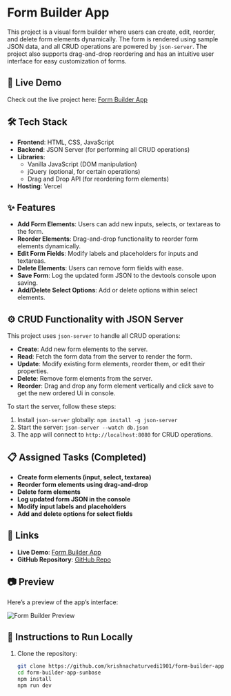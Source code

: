 # Form Builder App

This project is a visual form builder where users can create, edit, reorder, and delete form elements dynamically. The form is rendered using sample JSON data, and all CRUD operations are powered by `json-server`. The project also supports drag-and-drop reordering and has an intuitive user interface for easy customization of forms.

## 🚀 Live Demo

Check out the live project here: [Form Builder App](https://form-builder-app-sunbase.vercel.app/)

## 🛠️ Tech Stack

- **Frontend**: HTML, CSS, JavaScript
- **Backend**: JSON Server (for performing all CRUD operations)
- **Libraries**:
  - Vanilla JavaScript (DOM manipulation)
  - jQuery (optional, for certain operations)
  - Drag and Drop API (for reordering form elements)
- **Hosting**: Vercel

## ✨ Features

- **Add Form Elements**: Users can add new inputs, selects, or textareas to the form.
- **Reorder Elements**: Drag-and-drop functionality to reorder form elements dynamically.
- **Edit Form Fields**: Modify labels and placeholders for inputs and textareas.
- **Delete Elements**: Users can remove form fields with ease.
- **Save Form**: Log the updated form JSON to the devtools console upon saving.
- **Add/Delete Select Options**: Add or delete options within select elements.

## ⚙️ CRUD Functionality with JSON Server

This project uses `json-server` to handle all CRUD operations:

- **Create**: Add new form elements to the server.
- **Read**: Fetch the form data from the server to render the form.
- **Update**: Modify existing form elements, reorder them, or edit their properties.
- **Delete**: Remove form elements from the server.
- **Reorder**: Drag and drop any form element vertically and click save to get the new ordered Ui in console.

To start the server, follow these steps:

1. Install `json-server` globally: `npm install -g json-server`
2. Start the server: `json-server --watch db.json`
3. The app will connect to `http://localhost:8080` for CRUD operations.

## 📋 Assigned Tasks (Completed)

- **Create form elements (input, select, textarea)**
- **Reorder form elements using drag-and-drop**
- **Delete form elements**
- **Log updated form JSON in the console**
- **Modify input labels and placeholders**
- **Add and delete options for select fields**

## 🔗 Links

- **Live Demo**: [Form Builder App](https://form-builder-app-sunbase.vercel.app/)
- **GitHub Repository**: [GitHub Repo](https://github.com/krishnachaturvedi1901/form-builder-app-sunbase)

## 📷 Preview

Here’s a preview of the app’s interface:

![Form Builder Preview](https://ibb.co/Z8g7RzM)

## 📝 Instructions to Run Locally

1. Clone the repository:
   ```bash
   git clone https://github.com/krishnachaturvedi1901/form-builder-app-sunbase
   cd form-builder-app-sunbase
   npm install
   npm run dev
   ```
